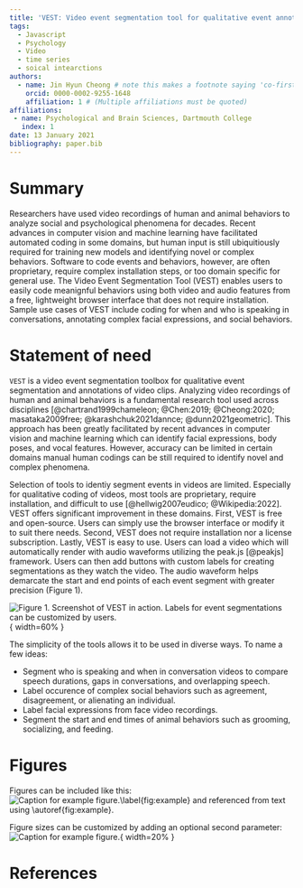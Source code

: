 ```yaml
---
title: 'VEST: Video event segmentation tool for qualitative event annotations'
tags:
  - Javascript
  - Psychology
  - Video
  - time series
  - soical intearctions
authors:
  - name: Jin Hyun Cheong # note this makes a footnote saying 'co-first author'
    orcid: 0000-0002-9255-1648
    affiliation: 1 # (Multiple affiliations must be quoted)
affiliations:
 - name: Psychological and Brain Sciences, Dartmouth College
   index: 1
date: 13 January 2021
bibliography: paper.bib
---
```


# Summary

Researchers have used video recordings of human and animal behaviors to analyze social and psychological phenomena for decades. Recent advances in computer vision and machine learning have facilitated automated coding in some domains, but human input is still ubiquitiously required for training new models and identifying novel or complex behaviors. Software to code events and behaviors, however, are often proprietary, require complex installation steps, or too domain specific for general use. The Video Event Segmentation Tool (VEST) enables users to easily code meanignful behaviors using both video and audio features from a free, lightweight browser interface that does not require installation. Sample use cases of VEST include coding for when and who is speaking in conversations, annotating complex facial expressions, and social behaviors. 

# Statement of need

`VEST` is a video event segmentation toolbox for qualitative event segmentation and annotations of video clips. Analyzing video recordings of human and animal behaviors is a fundamental research tool used across disciplines [@chartrand1999chameleon; @Chen:2019; @Cheong:2020; masataka2009free; @karashchuk2021dannce; @dunn2021geometric]. This approach has been greatly facilitated by recent advances in computer vision and machine learning which can identify facial expressions, body poses, and vocal features. However, accuracy can be limited in certain domains manual human codings can be still required to identify novel and complex phenomena. 

Selection of tools to identiy segment events in videos are limited. Especially for qualitative coding of videos, most tools are proprietary, require installation, and difficult to use [@hellwig2007eudico; @Wikipedia:2022]. VEST offers significant improvement in these domains. First, VEST is free and open-source. Users can simply use the browser interface or modify it to suit there needs. Second, VEST does not require installation nor a license subscription. Lastly, VEST is easy to use. Users can load a video which will automatically render with audio waveforms utilizing the peak.js [@peakjs] framework. Users can then add buttons with custom labels for creating segmentations as they watch the video. The audio waveform helps demarcate the start and end points of each event segment with greater precision (Figure 1). 

![Figure 1. Screenshot of VEST in action. Labels for event segmentations can be customized by users.](figure.png){ width=60% }

The simplicity of the tools allows it to be used in diverse ways. To name a few ideas: 
- Segment who is speaking and when in conversation videos to compare speech durations, gaps in conversations, and overlapping speech.
- Label occurence of complex social behaviors such as agreement, disagreement, or alienating an individual.
- Label facial expressions from face video recordings.
- Segment the start and end times of animal behaviors such as grooming, socializing, and feeding.


# Figures

Figures can be included like this:
![Caption for example figure.\label{fig:example}](figure.png)
and referenced from text using \autoref{fig:example}.

Figure sizes can be customized by adding an optional second parameter:
![Caption for example figure.](figure.png){ width=20% }

# References